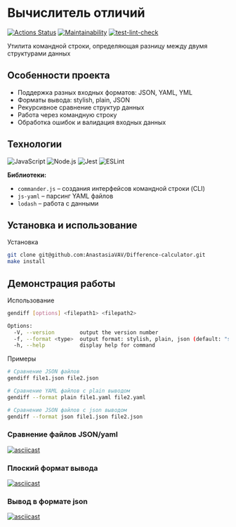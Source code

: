 # Вычислитель отличий
[![Actions Status](https://github.com/AnastasiaVAV/frontend-project-46/actions/workflows/hexlet-check.yml/badge.svg)](https://github.com/AnastasiaVAV/frontend-project-46/actions)
[![Maintainability](https://qlty.sh/badges/d4da5c3d-049b-4a86-8494-59c54013eeab/maintainability.svg)](https://qlty.sh/gh/AnastasiaVAV/projects/frontend-project-46)
[![test-lint-check](https://github.com/AnastasiaVAV/frontend-project-46/actions/workflows/test-lint-check.yml/badge.svg)](https://github.com/AnastasiaVAV/frontend-project-46/actions/workflows/test-lint-check.yml)

Утилита командной строки, определяющая разницу между двумя структурами данных

## Особенности проекта
- Поддержка разных входных форматов: JSON, YAML, YML
- Форматы вывода: stylish, plain, JSON
- Рекурсивное сравнение структур данных
- Работа через командную строку
- Обработка ошибок и валидация входных данных

## Технологии
![JavaScript](https://img.shields.io/badge/javascript-%23323330.svg?style=for-the-badge&logo=javascript&logoColor=%23F7DF1E)
![Node.js](https://img.shields.io/badge/node.js-6DA55F?style=for-the-badge&logo=node.js&logoColor=white)
![Jest](https://img.shields.io/badge/-jest-%23C21325?style=for-the-badge&logo=jest&logoColor=white)
![ESLint](https://img.shields.io/badge/ESLint-4B3263?style=for-the-badge&logo=eslint&logoColor=white)

**Библиотеки:**
- `commander.js` – создания интерфейсов командной строки (CLI)
- `js-yaml` – парсинг YAML файлов
- `lodash` – работа с данными

## Установка и использование
Установка
```bash
git clone git@github.com:AnastasiaVAV/Difference-calculator.git
make install
```

## Демонстрация работы
Использование
```bash
gendiff [options] <filepath1> <filepath2>

Options:
  -V, --version        output the version number
  -f, --format <type>  output format: stylish, plain, json (default: "stylish")
  -h, --help           display help for command
```
Примеры
```bash
# Сравнение JSON файлов
gendiff file1.json file2.json

# Сравнение YAML файлов с plain выводом
gendiff --format plain file1.yaml file2.yaml

# Сравнение JSON файлов с json выводом
gendiff --format json file1.json file2.json
```
### Сравнение файлов JSON/yaml
[![asciicast](https://asciinema.org/a/vuTmXCQGBH7EcjWxdXpVBMn4q.svg)](https://asciinema.org/a/vuTmXCQGBH7EcjWxdXpVBMn4q)

### Плоский формат вывода
[![asciicast](https://asciinema.org/a/d2GGJhP3JmfivMyBXgVha8pjb.svg)](https://asciinema.org/a/d2GGJhP3JmfivMyBXgVha8pjb)

### Вывод в формате json
[![asciicast](https://asciinema.org/a/A6IpuQqlKui36qDCw9k4I0Fx8.svg)](https://asciinema.org/a/A6IpuQqlKui36qDCw9k4I0Fx8)
